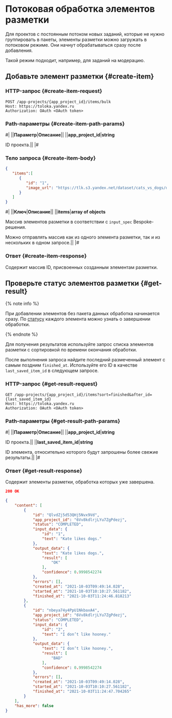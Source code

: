 # Потоковая обработка элементов разметки

Для проектов с постоянным потоком новых заданий, которые не нужно группировать в пакеты, элементы разметки можно загружать в потоковом режиме. Они начнут обрабатываться сразу после добавления.

Такой режим подходит, например, для заданий на модерацию.

## Добавьте элемент разметки {#create-item}

### HTTP-запрос {#create-item-request}

```http
POST /app-projects/{app_project_id}/items/bulk
Host: https://toloka.yandex.ru
Authorization: OAuth <OAuth token>
```

### Path-параметры {#create-item-path-params}

#|
||**Параметр**|**Описание**||
||**app_project_id**|**string**

ID проекта.||
|#

### Тело запроса {#create-item-body}

```json
{
   "items":[
      {
         "id": "1",
         "image_url": "https://tlk.s3.yandex.net/dataset/cats_vs_dogs/dogs/048e5760fc5a46faa434922b2447a527.jpg"
      }
   ]
}
```

#|
||**Ключ**|**Описание**||
||**items**|**array of objects**

Массив элементов разметки в соответствии с `input_spec` Bespoke-решения.

Можно отправлять массив как из одного элемента разметки, так и из нескольких в одном запросе.||
|#

### Ответ {#create-item-response}

Содержит массив ID, присвоенных созданным элементам разметки.

## Проверьте статус элементов разметки {#get-result}

{% note info %}

При добавлении элементов без пакета данных обработка начинается сразу. По [статусу](https://toloka.ai/ru/docs/toloka-apps/api/concepts/quickstart-api.html#quickstart-api__check-items) каждого элемента можно узнать о завершении обработки.

{% endnote %}

Для получения результатов используйте запрос списка элементов разметки с сортировкой по времени окончания обработки.

После выполнения запроса найдите последний размеченный элемент с самым поздним `finished_at`. Используйте его ID в качестве `last_saved_item_id` в следующем запросе.

### HTTP-запрос {#get-result-request}

```http
GET /app-projects/{app_project_id}/items?sort=finished&after_id={last_saved_item_id}
Host: https://toloka.yandex.ru
Authorization: OAuth <OAuth token>
```

### Path-параметры {#get-result-path-params}

#|
||**Параметр**|**Описание**||
||**app_project_id**|**string**

ID проекта.||
||**last_saved_item_id**|**string**

ID элемента, относительно которого будут запрошены более свежие результаты.||
|#

### Ответ {#get-result-response}

Содержит элементы разметки, обработка которых уже завершена.

```json
200 OK

{
    "content": [
        {
            "id": "QlvdZj5d53QHj5Nvx9Vd",
            "app_project_id": "6Vv8kdlrjLYu7ZgPdezj",
            "status": "COMPLETED",
            "input_data": {
                "id": "1",
                "text": "Kate likes dogs."
            },
            "output_data": {
                "text": "Kate likes dogs.",
                "result": [
                    "OK"
                ],
                "confidence": 0.9998542274
            },
            "errors": [],
            "created_at": "2021-10-03T09:49:14.028",
            "started_at": "2021-10-03T10:10:27.561182",
            "finished_at": "2021-10-03T11:24:46.818213"
        },
        {
            "id": "nbeya74y4PpU1NkbaxA4",
            "app_project_id": "6Vv8kdlrjLYu7ZgPdezj",
            "status": "COMPLETED",
            "input_data": {
                "id": "2",
                "text": "I don’t like hooney."
            },
            "output_data": {
                "text": "I don’t like hooney.",
                "result": [
                    "BAD"
                ],
                "confidence": 0.9998542274
            },
            "errors": [],
            "created_at": "2021-10-03T09:49:14.028",
            "started_at": "2021-10-03T10:10:27.561182",
            "finished_at": "2021-10-03T11:24:47.704265"
        }
    ],
    "has_more": false
}
```